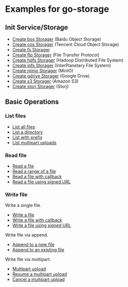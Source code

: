 # Examples for go-storage

## Init Service/Storage

- [Create bos Storager](new_bos.go) (Baidu Object Storage)
- [Create cos Storager](new_cos.go) (Tencent Cloud Object Storage)
- [Create fs Storager](new_fs.go)
- [Create ftp Storager](new_ftp.go) (File Transfer Protocol)
- [Create hdfs Storager](new_hdfs.go) (Hadoop Distributed File System)
- [Create ipfs Storager](new_ipfs.go) (InterPlanetary File System)
- [Create minio Storager](new_minio.go) (MinIO)
- [Create gdrive Storager](new_gdrive.go) (Google Drive)
- [Create s3 Storager](new_s3.go) (Amazon S3)
- [Create storj Storager](new_storj.go) (Storj)
## Basic Operations

### List files

- [List all files](list.go)
- [List a directory](list.go)
- [List with prefix](list.go)
- [List multipart uploads](list.go)

### Read file

- [Read a file](read.go)
- [Read a range of a file](read.go)
- [Read a file with callback](read.go)
- [Read a file using signed URL](read.go)

### Write file

Write a single file.

- [Write a file](write.go)
- [Write a file with callback](write.go)
- [Write a file using signed URL](write.go)

Write file via append.

- [Append to a new file](append.go)
- [Append to an existing file](append.go)

Write file via multipart.

- [Multipart upload](multipart.go)
- [Resume a multipart upload](multipart.go)
- [Cancel a multipart upload](multipart.go)
